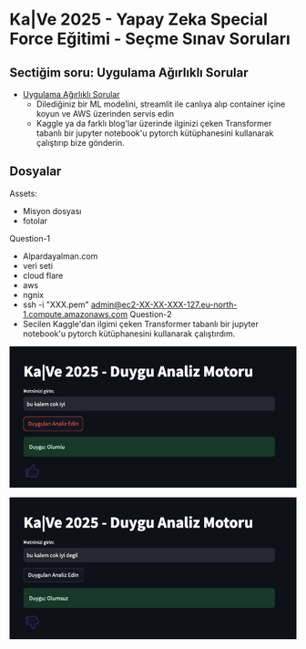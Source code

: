 # Ka|Ve 2025 - Yapay Zeka Special Force Eğitimi - Seçme Sınav Soruları

## Sectiğim soru: __Uygulama Ağırlıklı Sorular__
- [Uygulama Ağırlıklı Sorular](https://github.com/kaveai/specialforce-sinav-sorulari/blob/main/Uygulama%20Ag%CC%86%C4%B1rl%C4%B1kl%C4%B1%20Sorular.ipynb)
  -  Dilediğiniz bir ML modelini, streamlit ile canlıya alıp container içine koyun ve AWS üzerinden servis edin
  -  Kaggle ya da farklı blog'lar üzerinde ilginizi çeken Transformer tabanlı bir jupyter notebook'u pytorch kütüphanesini kullanarak çalıştırıp bize gönderin.

## Dosyalar
Assets:
  - Misyon dosyası
  - fotolar

Question-1
  - Alpardayalman.com
  - veri seti
  - cloud flare
  - aws
  - ngnix
  - ssh -i "XXX.pem" admin@ec2-XX-XX-XXX-127.eu-north-1.compute.amazonaws.com
Question-2
  - Secilen Kaggle'dan ilgimi çeken Transformer tabanlı bir jupyter notebook'u pytorch kütüphanesini kullanarak çalıştırdım.


![ScreenShot](/Assets/ok.png)

![ScreenShot](/Assets/ko.png)
